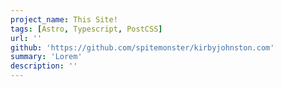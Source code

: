 ```yaml
---
project_name: This Site!
tags: [Astro, Typescript, PostCSS]
url: ''
github: 'https://github.com/spitemonster/kirbyjohnston.com'
summary: 'Lorem'
description: ''
---
```

